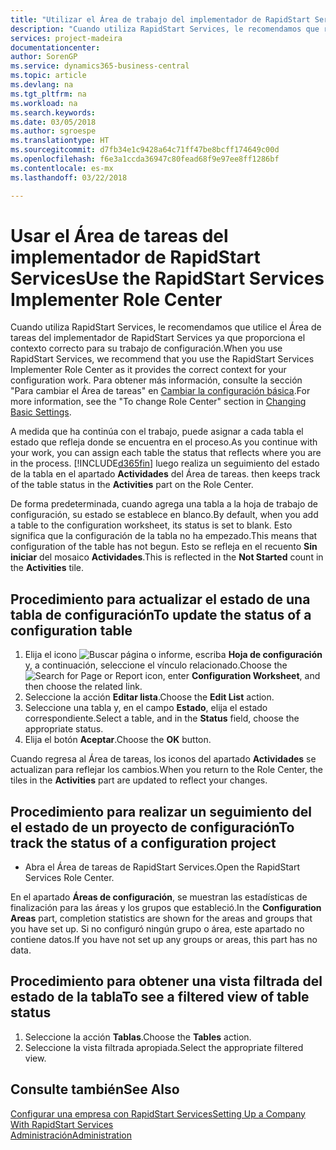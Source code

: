 ```yaml
---
title: "Utilizar el Área de trabajo del implementador de RapidStart Services | Documentos de Microsoft"
description: "Cuando utiliza RapidStart Services, le recomendamos que realice un seguimiento de su trabajo y utilice el Área de tareas del implementador de RapidStart Services ya que proporciona el contexto correcto para su trabajo de configuración."
services: project-madeira
documentationcenter: 
author: SorenGP
ms.service: dynamics365-business-central
ms.topic: article
ms.devlang: na
ms.tgt_pltfrm: na
ms.workload: na
ms.search.keywords: 
ms.date: 03/05/2018
ms.author: sgroespe
ms.translationtype: HT
ms.sourcegitcommit: d7fb34e1c9428a64c71ff47be8bcff174649c00d
ms.openlocfilehash: f6e3a1ccda36947c80fead68f9e97ee8ff1286bf
ms.contentlocale: es-mx
ms.lasthandoff: 03/22/2018

---
```

# <a name="use-the-rapidstart-services-implementer-role-center"></a><span data-ttu-id="67fc5-103">Usar el Área de tareas del implementador de RapidStart Services</span><span class="sxs-lookup"><span data-stu-id="67fc5-103">Use the RapidStart Services Implementer Role Center</span></span>
<span data-ttu-id="67fc5-104">Cuando utiliza RapidStart Services, le recomendamos que utilice el Área de tareas del implementador de RapidStart Services ya que proporciona el contexto correcto para su trabajo de configuración.</span><span class="sxs-lookup"><span data-stu-id="67fc5-104">When you use RapidStart Services, we recommend that you use the RapidStart Services Implementer Role Center as it provides the correct context for your configuration work.</span></span> <span data-ttu-id="67fc5-105">Para obtener más información, consulte la sección "Para cambiar el Área de tareas" en [Cambiar la configuración básica](ui-change-basic-settings.md).</span><span class="sxs-lookup"><span data-stu-id="67fc5-105">For more information, see the "To change Role Center" section in [Changing Basic Settings](ui-change-basic-settings.md).</span></span>

<span data-ttu-id="67fc5-106">A medida que ha continúa con el trabajo, puede asignar a cada tabla el estado que refleja donde se encuentra en el proceso.</span><span class="sxs-lookup"><span data-stu-id="67fc5-106">As you continue with your work, you can assign each table the status that reflects where you are in the process.</span></span> [!INCLUDE[d365fin](includes/d365fin_md.md)]<span data-ttu-id="67fc5-107"> luego realiza un seguimiento del estado de la tabla en el apartado **Actividades** del Área de tareas.</span><span class="sxs-lookup"><span data-stu-id="67fc5-107"> then keeps track of the table status in the **Activities** part on the Role Center.</span></span>  

<span data-ttu-id="67fc5-108">De forma predeterminada, cuando agrega una tabla a la hoja de trabajo de configuración, su estado se establece en blanco.</span><span class="sxs-lookup"><span data-stu-id="67fc5-108">By default, when you add a table to the configuration worksheet, its status is set to blank.</span></span> <span data-ttu-id="67fc5-109">Esto significa que la configuración de la tabla no ha empezado.</span><span class="sxs-lookup"><span data-stu-id="67fc5-109">This means that configuration of the table has not begun.</span></span> <span data-ttu-id="67fc5-110">Esto se refleja en el recuento **Sin iniciar** del mosaico **Actividades**.</span><span class="sxs-lookup"><span data-stu-id="67fc5-110">This is reflected in the **Not Started** count in the **Activities** tile.</span></span>  

## <a name="to-update-the-status-of-a-configuration-table"></a><span data-ttu-id="67fc5-111">Procedimiento para actualizar el estado de una tabla de configuración</span><span class="sxs-lookup"><span data-stu-id="67fc5-111">To update the status of a configuration table</span></span>  
1.  <span data-ttu-id="67fc5-112">Elija el icono ![Buscar página o informe](media/ui-search/search_small.png "icono Buscar página o informe"), escriba **Hoja de configuración** y, a continuación, seleccione el vínculo relacionado.</span><span class="sxs-lookup"><span data-stu-id="67fc5-112">Choose the ![Search for Page or Report](media/ui-search/search_small.png "Search for Page or Report icon") icon, enter **Configuration Worksheet**, and then choose the related link.</span></span>  
2.  <span data-ttu-id="67fc5-113">Seleccione la acción **Editar lista**.</span><span class="sxs-lookup"><span data-stu-id="67fc5-113">Choose the **Edit List** action.</span></span>  
3.  <span data-ttu-id="67fc5-114">Seleccione una tabla y, en el campo **Estado**, elija el estado correspondiente.</span><span class="sxs-lookup"><span data-stu-id="67fc5-114">Select a table, and in the **Status** field, choose the appropriate status.</span></span>  
4.  <span data-ttu-id="67fc5-115">Elija el botón **Aceptar**.</span><span class="sxs-lookup"><span data-stu-id="67fc5-115">Choose the **OK** button.</span></span>  

<span data-ttu-id="67fc5-116">Cuando regresa al Área de tareas, los iconos del apartado **Actividades** se actualizan para reflejar los cambios.</span><span class="sxs-lookup"><span data-stu-id="67fc5-116">When you return to the Role Center, the tiles in the **Activities** part are updated to reflect your changes.</span></span>  

## <a name="to-track-the-status-of-a-configuration-project"></a><span data-ttu-id="67fc5-117">Procedimiento para realizar un seguimiento del el estado de un proyecto de configuración</span><span class="sxs-lookup"><span data-stu-id="67fc5-117">To track the status of a configuration project</span></span>  
- <span data-ttu-id="67fc5-118">Abra el Área de tareas de RapidStart Services.</span><span class="sxs-lookup"><span data-stu-id="67fc5-118">Open the RapidStart Services Role Center.</span></span>  

<span data-ttu-id="67fc5-119">En el apartado **Áreas de configuración**, se muestran las estadísticas de finalización para las áreas y los grupos que estableció.</span><span class="sxs-lookup"><span data-stu-id="67fc5-119">In the **Configuration Areas** part, completion statistics are shown for the areas and groups that you have set up.</span></span> <span data-ttu-id="67fc5-120">Si no configuró ningún grupo o área, este apartado no contiene datos.</span><span class="sxs-lookup"><span data-stu-id="67fc5-120">If you have not set up any groups or areas, this part has no data.</span></span>  

## <a name="to-see-a-filtered-view-of-table-status"></a><span data-ttu-id="67fc5-121">Procedimiento para obtener una vista filtrada del estado de la tabla</span><span class="sxs-lookup"><span data-stu-id="67fc5-121">To see a filtered view of table status</span></span>  
1. <span data-ttu-id="67fc5-122">Seleccione la acción **Tablas**.</span><span class="sxs-lookup"><span data-stu-id="67fc5-122">Choose the **Tables** action.</span></span>  
2. <span data-ttu-id="67fc5-123">Seleccione la vista filtrada apropiada.</span><span class="sxs-lookup"><span data-stu-id="67fc5-123">Select the appropriate filtered view.</span></span>  

## <a name="see-also"></a><span data-ttu-id="67fc5-124">Consulte también</span><span class="sxs-lookup"><span data-stu-id="67fc5-124">See Also</span></span>  
[<span data-ttu-id="67fc5-125">Configurar una empresa con RapidStart Services</span><span class="sxs-lookup"><span data-stu-id="67fc5-125">Setting Up a Company With RapidStart Services</span></span>](admin-set-up-a-company-with-rapidstart.md)  
[<span data-ttu-id="67fc5-126">Administración</span><span class="sxs-lookup"><span data-stu-id="67fc5-126">Administration</span></span>](admin-setup-and-administration.md)


